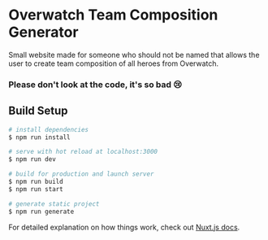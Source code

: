 # Overwatch Team Composition Generator

Small website made for someone who should not be named that allows the user to create team composition of all heroes from Overwatch.

### Please don't look at the code, it's so bad 😢

## Build Setup

``` bash
# install dependencies
$ npm run install

# serve with hot reload at localhost:3000
$ npm run dev

# build for production and launch server
$ npm run build
$ npm run start

# generate static project
$ npm run generate
```

For detailed explanation on how things work, check out [Nuxt.js docs](https://nuxtjs.org).
